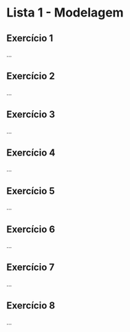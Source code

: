 # Lista 1 - Modelagem

## Exercício 1
...

## Exercício 2
...

## Exercício 3
...

## Exercício 4
...

## Exercício 5
...

## Exercício 6
...

## Exercício 7
...

## Exercício 8
...